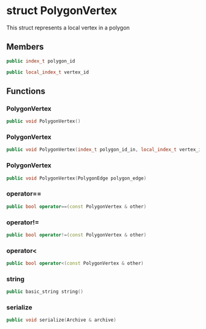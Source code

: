 # struct PolygonVertex


 This struct represents a local vertex in a polygon



## Members

```cpp
public index_t polygon_id

```

```cpp
public local_index_t vertex_id

```



## Functions

### PolygonVertex

```cpp
public void PolygonVertex()
```


### PolygonVertex

```cpp
public void PolygonVertex(index_t polygon_id_in, local_index_t vertex_id_in)
```


### PolygonVertex

```cpp
public void PolygonVertex(PolygonEdge polygon_edge)
```


### operator==

```cpp
public bool operator==(const PolygonVertex & other)
```


### operator!=

```cpp
public bool operator!=(const PolygonVertex & other)
```


### operator<

```cpp
public bool operator<(const PolygonVertex & other)
```


### string

```cpp
public basic_string string()
```


### serialize

```cpp
public void serialize(Archive & archive)
```




